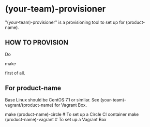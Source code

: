 # (your-team)-provisioner

"(your-team)-provisioner" is a provisioning tool to set up for (product-name).

## HOW TO PROVISION

Do

make

first of all.

## For product-name

Base Linux should be CentOS 7.1 or similar. See (your-team)-vagrant/(product-name) for Vagrant Box.

make (product-name)-circle  # To set up a Circle CI container
make (product-name)-vagrant # To set up a Vagrant Box


